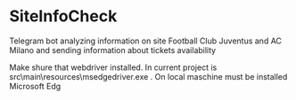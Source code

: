 # SiteInfoCheck
Telegram bot analyzing information on site Football Club Juventus and AC Milano and sending information about tickets availability

Make shure that webdriver installed. In current project is src\main\resources\msedgedriver.exe . On local maschine must be installed Microsoft Edg

